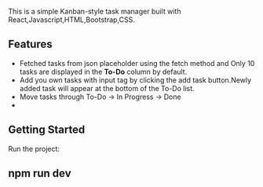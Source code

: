 This is a simple Kanban-style task manager built with React,Javascript,HTML,Bootstrap,CSS.

## Features
- Fetched tasks from json placeholder using the fetch method and Only 10 tasks are displayed in the **To-Do** column by default.
- Add you own tasks with input tag by clicking the add task button.Newly added task will appear at the bottom of the To-Do list.
- Move tasks through To-Do → In Progress → Done
- 

## Getting Started

Run the project:
## npm run dev
